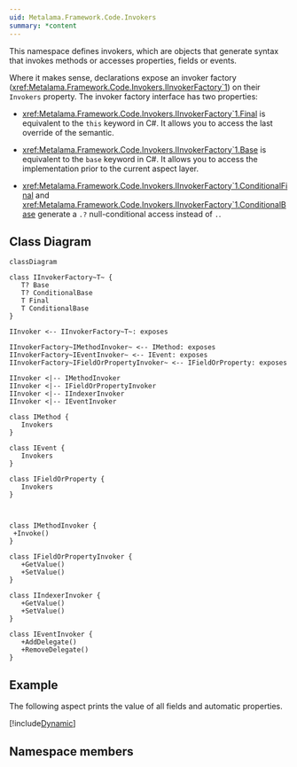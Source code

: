 ```yaml
---
uid: Metalama.Framework.Code.Invokers
summary: *content
---
```

This namespace defines invokers, which are objects that generate syntax that invokes methods or accesses properties, fields or events.

Where it makes sense, declarations expose an invoker factory (<xref:Metalama.Framework.Code.Invokers.IInvokerFactory`1>) on their `Invokers` property. 
The invoker factory interface has two properties:

-  <xref:Metalama.Framework.Code.Invokers.IInvokerFactory`1.Final> is equivalent to the `this` keyword in C#. It allows you to access the last override
   of the semantic.

-  <xref:Metalama.Framework.Code.Invokers.IInvokerFactory`1.Base> is equivalent to the `base` keyword in C#. It allows you to access the implementation
   prior to the current aspect layer.

-  <xref:Metalama.Framework.Code.Invokers.IInvokerFactory`1.ConditionalFinal> and <xref:Metalama.Framework.Code.Invokers.IInvokerFactory`1.ConditionalBase> generate a `.?` null-conditional access instead of `.`.


## Class Diagram

```mermaid
classDiagram

class IInvokerFactory~T~ {
   T? Base
   T? ConditionalBase
   T Final
   T ConditionalBase
}

IInvoker <-- IInvokerFactory~T~: exposes

IInvokerFactory~IMethodInvoker~ <-- IMethod: exposes
IInvokerFactory~IEventInvoker~ <-- IEvent: exposes
IInvokerFactory~IFieldOrPropertyInvoker~ <-- IFieldOrProperty: exposes

IInvoker <|-- IMethodInvoker
IInvoker <|-- IFieldOrPropertyInvoker
IInvoker <|-- IIndexerInvoker
IInvoker <|-- IEventInvoker

class IMethod {
   Invokers
}

class IEvent {
   Invokers
}

class IFieldOrProperty {
   Invokers
}



class IMethodInvoker {
 +Invoke()
}

class IFieldOrPropertyInvoker {
   +GetValue()
   +SetValue()
}

class IIndexerInvoker {
   +GetValue()
   +SetValue()
}

class IEventInvoker {
   +AddDelegate()
   +RemoveDelegate()
}

```

## Example

The following aspect prints the value of all fields and automatic properties.

[!include[Dynamic](../../code/Metalama.Documentation.SampleCode.AspectFramework/PrintFieldValues.cs)]

## Namespace members
